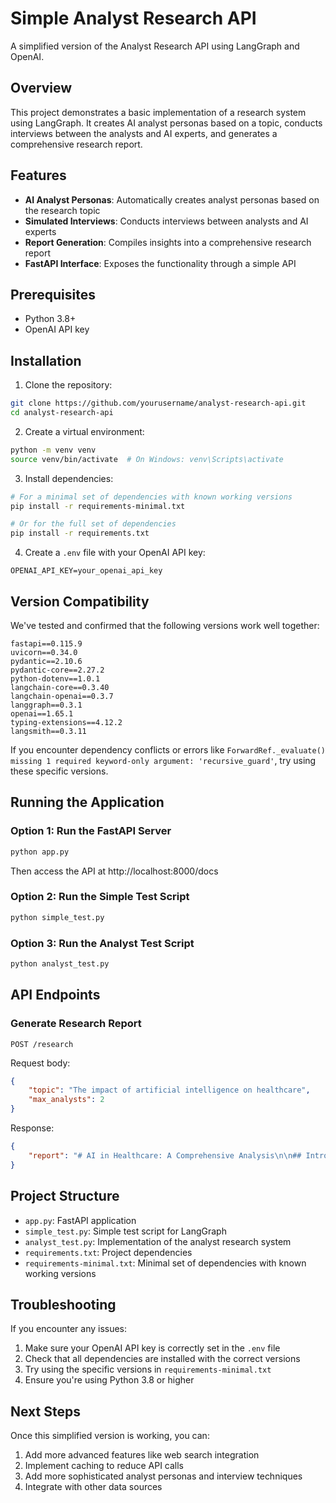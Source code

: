 # Simple Analyst Research API

A simplified version of the Analyst Research API using LangGraph and OpenAI.

## Overview

This project demonstrates a basic implementation of a research system using LangGraph. It creates AI analyst personas based on a topic, conducts interviews between the analysts and AI experts, and generates a comprehensive research report.

## Features

- **AI Analyst Personas**: Automatically creates analyst personas based on the research topic
- **Simulated Interviews**: Conducts interviews between analysts and AI experts
- **Report Generation**: Compiles insights into a comprehensive research report
- **FastAPI Interface**: Exposes the functionality through a simple API

## Prerequisites

- Python 3.8+
- OpenAI API key

## Installation

1. Clone the repository:
```bash
git clone https://github.com/yourusername/analyst-research-api.git
cd analyst-research-api
```

2. Create a virtual environment:
```bash
python -m venv venv
source venv/bin/activate  # On Windows: venv\Scripts\activate
```

3. Install dependencies:
```bash
# For a minimal set of dependencies with known working versions
pip install -r requirements-minimal.txt

# Or for the full set of dependencies
pip install -r requirements.txt
```

4. Create a `.env` file with your OpenAI API key:
```
OPENAI_API_KEY=your_openai_api_key
```

## Version Compatibility

We've tested and confirmed that the following versions work well together:

```
fastapi==0.115.9
uvicorn==0.34.0
pydantic==2.10.6
pydantic-core==2.27.2
python-dotenv==1.0.1
langchain-core==0.3.40
langchain-openai==0.3.7
langgraph==0.3.1
openai==1.65.1
typing-extensions==4.12.2
langsmith==0.3.11
```

If you encounter dependency conflicts or errors like `ForwardRef._evaluate() missing 1 required keyword-only argument: 'recursive_guard'`, try using these specific versions.

## Running the Application

### Option 1: Run the FastAPI Server

```bash
python app.py
```

Then access the API at http://localhost:8000/docs

### Option 2: Run the Simple Test Script

```bash
python simple_test.py
```

### Option 3: Run the Analyst Test Script

```bash
python analyst_test.py
```

## API Endpoints

### Generate Research Report

```
POST /research
```

Request body:
```json
{
    "topic": "The impact of artificial intelligence on healthcare",
    "max_analysts": 2
}
```

Response:
```json
{
    "report": "# AI in Healthcare: A Comprehensive Analysis\n\n## Introduction\n..."
}
```

## Project Structure

- `app.py`: FastAPI application
- `simple_test.py`: Simple test script for LangGraph
- `analyst_test.py`: Implementation of the analyst research system
- `requirements.txt`: Project dependencies
- `requirements-minimal.txt`: Minimal set of dependencies with known working versions

## Troubleshooting

If you encounter any issues:

1. Make sure your OpenAI API key is correctly set in the `.env` file
2. Check that all dependencies are installed with the correct versions
3. Try using the specific versions in `requirements-minimal.txt`
4. Ensure you're using Python 3.8 or higher

## Next Steps

Once this simplified version is working, you can:

1. Add more advanced features like web search integration
2. Implement caching to reduce API calls
3. Add more sophisticated analyst personas and interview techniques
4. Integrate with other data sources
